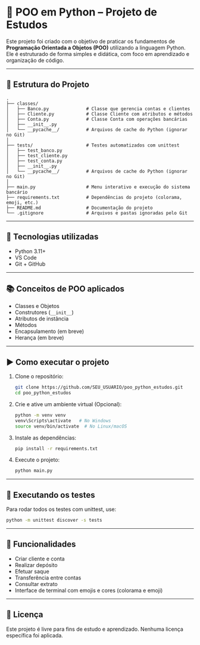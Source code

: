 # 🐍 POO em Python – Projeto de Estudos

Este projeto foi criado com o objetivo de praticar os fundamentos de **Programação Orientada a Objetos (POO)** utilizando a linguagem Python. Ele é estruturado de forma simples e didática, com foco em aprendizado e organização de código.

---

## 📁 Estrutura do Projeto
```
.
├── classes/
│   ├── Banco.py              # Classe que gerencia contas e clientes
│   ├── Cliente.py            # Classe Cliente com atributos e métodos
│   ├── Conta.py              # Classe Conta com operações bancárias
│   ├── __init__.py
│   └── __pycache__/          # Arquivos de cache do Python (ignorar no Git)
│
├── tests/                    # Testes automatizados com unittest
│   ├── test_banco.py
│   ├── test_cliente.py
│   ├── test_conta.py
│   ├── __init__.py
│   └── __pycache__/          # Arquivos de cache do Python (ignorar no Git)
│
├── main.py                   # Menu interativo e execução do sistema bancário
├── requirements.txt          # Dependências do projeto (colorama, emoji, etc.)
├── README.md                 # Documentação do projeto
└── .gitignore                # Arquivos e pastas ignoradas pelo Git

```

---

## 🔧 Tecnologias utilizadas

- Python 3.11+
- VS Code
- Git + GitHub

---

## 📚 Conceitos de POO aplicados

- Classes e Objetos
- Construtores (`__init__`)
- Atributos de instância
- Métodos
- Encapsulamento (em breve)
- Herança (em breve)

---

## ▶️ Como executar o projeto

1. Clone o repositório:
   ```bash
   git clone https://github.com/SEU_USUARIO/poo_python_estudos.git
   cd poo_python_estudos
   ```
2. Crie e ative um ambiente virtual (Opcional):
   ```bash
   python -m venv venv
   venv\Scripts\activate   # No Windows
   source venv/bin/activate  # No Linux/macOS
   ```
3. Instale as dependências:
   ```bash
   pip install -r requirements.txt
   ```
4. Execute o projeto:
   ```bash
   python main.py
   ```
---

## 🧪 Executando os testes

Para rodar todos os testes com unittest, use:
   ```bash
   python -m unittest discover -s tests
   ```
---

## 📌 Funcionalidades

- Criar cliente e conta
- Realizar depósito
- Efetuar saque
- Transferência entre contas
- Consultar extrato
- Interface de terminal com emojis e cores (colorama e emoji)

---

## 📝 Licença
Este projeto é livre para fins de estudo e aprendizado. Nenhuma licença específica foi aplicada.
